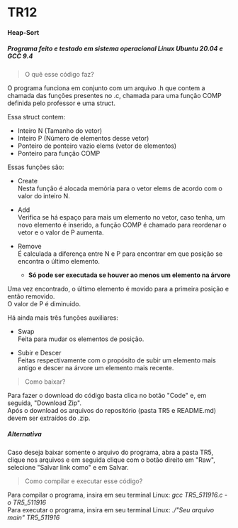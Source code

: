 # TR12
#### Heap-Sort
##### Programa feito e testado em sistema operacional Linux Ubuntu 20.04 e GCC 9.4

> O quê esse código faz?

O programa funciona em conjunto com um arquivo .h que contem a chamada das funções presentes no .c, chamada para uma função COMP definida pelo professor e uma struct.  

Essa struct contem:
- Inteiro N (Tamanho do vetor)
- Inteiro P (Número de elementos desse vetor)
- Ponteiro de ponteiro vazio elems (vetor de elementos)
- Ponteiro para função COMP  

Essas funções são:  
- Create  
Nesta função é alocada memória para o vetor elems de acordo com o valor do inteiro N.  

- Add  
Verifica se há espaço para mais um elemento no vetor, caso tenha, um novo elemento é inserido, a função COMP é chamado para reordenar o vetor e o valor de P aumenta.  

- Remove  
É calculada a diferença entre N e P para encontrar em que posição se encontra o último elemento.  
  - **Só pode ser executada se houver ao menos um elemento na árvore**  

Uma vez encontrado, o último elemento é movido para a primeira posição e então removido.  
O valor de P é diminuido.  

Há ainda mais três funções auxiliares:
- Swap  
Feita para mudar os elementos de posição.  

- Subir e Descer  
Feitas respectivamente com o propósito de subir um elemento mais antigo e descer na árvore um elemento mais recente.  

> Como baixar?

Para fazer o download do código basta clica no botão "Code" e, em seguida, "Download Zip".  
Após o download os arquivos do repositório (pasta TR5 e README.md) devem ser extraídos do .zip.  

##### Alternativa

Caso deseja baixar somente o arquivo do programa, abra a pasta TR5, clique nos arquivos e em seguida clique com o botão direito em "Raw", selecione "Salvar link como" e em Salvar.

> Como compilar e executar esse código?

Para compilar o programa, insira em seu terminal Linux: *gcc TR5_511916.c -o TR5_511916*  
Para executar o programa, insira em seu terminal Linux: *./"Seu arquivo main" TR5_511916*
